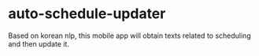 # auto-schedule-updater
Based on korean nlp, this mobile app will obtain texts related to scheduling and then update it.
